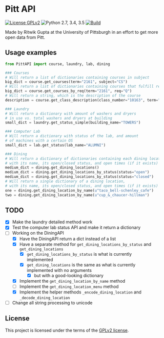 # Pitt API
[![License GPLv2](https://img.shields.io/badge/license-GPLv2-blue.svg)](LICENSE)
![Python 2.7, 3.4, 3.5](https://img.shields.io/badge/python-2.7%2C%203.4%2C%203.5-green.svg)
[![Build](https://travis-ci.org/Pitt-CSC/PittAPI.svg?branch=master)](TRAVIS)

Made by Ritwik Gupta at the University of Pittsburgh in an effort to get more open data from Pitt. 

## Usage examples

```python
from PittAPI import course, laundry, lab, dining

### Courses
# Will return a list of dictionaries containing courses in subject
big_dict = course.get_courses(term="2161", subject="CS")
# Will return a list of dictionaries containing courses that fulfill req
big_dict = course.get_courses_by_req(term="2161", req="Q")
# Will return a string, which is the description of the course
description = course.get_class_description(class_number="10163", term="2161")

### Laundry
# Will return a dictionary with amount of washers and dryers
# in use vs. total washers and dryers at building
small_dict = laundry.get_status_simple(building_name="TOWERS")

### Computer Lab
# Will return a dictionary with status of the lab, and amount
# of machines with a certain OS
small_dict = lab.get_status(lab_name="ALUMNI")

### Dining
# Will return a dictionary of dictionaries containing each dining location,
# with its name, its open/closed status, and open times (if it exists)
medium_dict = dining.get_dining_locations()
medium_dict = dining.get_dining_locations_by_status(status="open")
medium_dict = dining.get_dining_locations_by_status(status="closed")
# Will return a single dictionary of a dining location,
# with its name, its open/closed status, and open times (if it exists)
one = dining.get_dining_location_by_name(u"taco_bell-schenley_cafe")
two = dining.get_dining_location_by_name(u"cup_&_chaucer-hillman")

```

## TODO
* [x] Make the laundry detailed method work
* [x] Test the computer lab status API and make it return a dictionary
* [ ] Working on the DiningAPI
    * [x] Have the DiningAPI return a dict instead of a list
    * [x] Have a separate method for `get_dining_locations_by_status` and `get_dining_locations`
        * [x] `get_dining_locations_by_status` is what is currently implemented
        * [x] `get_dining_locations` is the same as what is currently implemented with no arguments
            * [x] but with a good-looking dictionary
    * [x] Implement the `get_dining_location_by_name` method
    * [ ] Implement the `get_dining_location_menu` method
    * [x] Implement the helper methods `_encode_dining_location` and `_decode_dining_location`
* [ ] Change all string processing to unicode

## License

This project is licensed under the terms of the [GPLv2 license](LICENSE).
